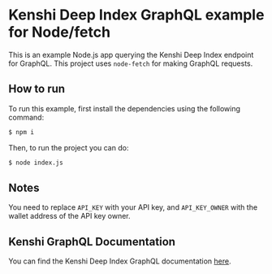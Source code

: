 # Kenshi Deep Index GraphQL example for Node/fetch

This is an example Node.js app querying the Kenshi Deep Index endpoint for GraphQL.
This project uses `node-fetch` for making GraphQL requests.

## How to run

To run this example, first install the dependencies using the following command:

```bash
$ npm i
```

Then, to run the project you can do:

```bash
$ node index.js
```

## Notes

You need to replace `API_KEY` with your API key, and `API_KEY_OWNER` with the wallet
address of the API key owner.

## Kenshi GraphQL Documentation

You can find the Kenshi Deep Index GraphQL documentation
[here](https://docs.kenshi.io/services/deep-index/graphql).
